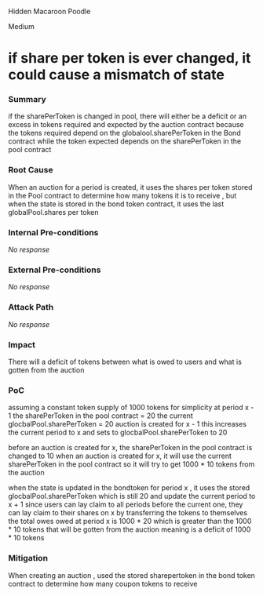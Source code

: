 Hidden Macaroon Poodle

Medium

# if share per token is ever changed, it could cause a mismatch of state

### Summary

if the sharePerToken is changed in pool, there will either be a deficit or an excess in tokens required and expected by the auction contract because the tokens required depend on the globalool.sharePerToken in the Bond contract while the token expected depends on the sharePerToken in the pool contract

### Root Cause

When an auction for a period is created, it uses the shares per token stored in the Pool contract to determine how many tokens it is to receive , but when the state is stored in the bond token contract, it uses the last globalPool.shares per token 

### Internal Pre-conditions

_No response_

### External Pre-conditions

_No response_

### Attack Path

_No response_

### Impact

There will a deficit of tokens between what is owed to users and what is gotten from the auction 

### PoC

assuming a constant token supply of 1000 tokens for simplicity 
 at period x - 1 
 the sharePerToken in the pool contract = 20
the current glocbalPool.sharePerToken = 20 
auction is created for x - 1 
this increases the current period to x and sets to glocbalPool.sharePerToken to 20 

before an auction is created for x,  the sharePerToken in the pool contract is changed to 10 
when an auction is created for x, it will use the current sharePerToken in the pool contract so it will try to get 1000 * 10 tokens from the auction 

when the state is updated in the bondtoken for period x , it uses the stored glocbalPool.sharePerToken which is still 20 and update the current period to x + 1 
since users can lay claim to all periods before the current one, they can lay claim to their shares on x by transferring the tokens to themselves 
the total owes owed at period x is 1000 * 20 which is greater than the 1000 * 10 tokens that will be gotten from the auction meaning is a deficit of 1000 * 10 tokens

### Mitigation

When creating an auction , used the stored sharepertoken in the bond token contract to determine how many coupon tokens to receive 